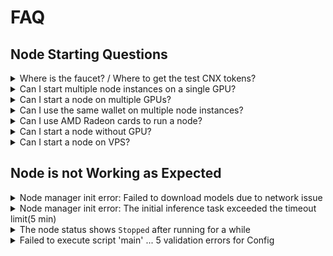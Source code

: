 # FAQ

## Node Starting Questions

<details>

<summary>Where is the faucet? / Where to get the test CNX tokens?</summary>

The test CNX tokens can be acquired using the slash command in the Discord of Crynux, follow the tutorial below:

&#x20;[Get the Test CNX Tokens](../node-hosting/get-the-test-cnx-tokens.md)

</details>

<details>

<summary>Can I start multiple node instances on a single GPU?</summary>

**TLDR: you may get even less rewards by starting multiple nodes on a single device**

No one can stop you doing that.

If your GPU is powerful enough, the bottleneck becomes the consensus process (you will be waiting for other nodes to submit results), in such cases you could start multiple nodes to fully utilize the power of the GPU.

However, if your nodes are executing too many tasks simultaneously, the task execution will become slower (due to the bottleneck on GPU or network bandwidth). And if you are slower than the other 2 nodes in a task,&#x20;

* You will get a smaller portion from the task fee.&#x20;

<!---->

* Your chance of receiving tasks will decrease, and you will get less tasks.&#x20;

<!---->

* Your node could be kicking out of the network. It is not a slashing though, the staked tokens are still safe.&#x20;

The details can be found in the doc:

[Quality of Service (QoS)](../system-design/quality-of-service-qos.md)

Meanwhile, we are developing the new feature to support the concurrent task execution on powerful GPUs and multiple GPUs, which will fully utilize the local capabilities.

</details>

<details>

<summary>Can I start a node on multiple GPUs?</summary>

No. The node can execute one task on one GPU at the same time. If you have Multiple GPUs, you can start multiple nodes on the device, and assign each GPU to a different node. The tutorial can be found at:

[Assign GPU to the Node](../node-hosting/assign-gpu-to-the-node.md)

</details>

<details>

<summary>Can I use the same wallet on multiple node instances?</summary>

No you can't do it.

The same wallet can only get one task from the network at the same time. If multiple nodes are started with the same wallet, they will be executing the same task at the same time, and the nodes who submit the result later will just fail.

After the hot/cold wallet architecture is implemented, [as described in this doc](../node-hosting/private-key-security.md), it can also be used to easily collect funds from multiple nodes to a single cold wallet.

</details>

<details>

<summary>Can I use AMD Radeon cards to run a node?</summary>

Nope. The AMD GPUs are not supported at this moment. Only Nvidia GPU and Apple M1/M2/M3 are supported.

We will add support for AMD GPUs in a future release.

</details>

<details>

<summary>Can I start a node without GPU?</summary>

No. GPU is required to execute the AI tasks from the applications, which is the fundamental requirement of a Crynux Node.

</details>

<details>

<summary>Can I start a node on VPS?</summary>

If you mean VPS without GPUs, the answer is no. GPU is required to execute the AI tasks from the applications, which is the fundamental requirement of a Crynux Node.

</details>

## Node is not Working as Expected

<details>

<summary>Node manager init error: Failed to download models due to network issue</summary>

Make sure you could connect to Huggingface on the device running the node. If you are using a proxy, please provide the proxy config to the node according to the doc:

[Proxy Settings](../node-hosting/proxy-settings.md)

</details>

<details>

<summary>Node manager init error: The initial inference task exceeded the timeout limit(5 min)</summary>

Your computer is too slow to run a Crynux Node. If the time required for your node to finish a task exceeds the timeout period, other nodes will abort the task since they do not want to waste more time on the waiting. And your node will get no reward at all.

Besides, more timeout on the tasks will decrease the QoS score of your node, which will eventually cause your node being kicked out of the network.

Please use a more powerful device to run the node instead. To understand the details, please refer to:

[Quality of Service (QoS)](../system-design/quality-of-service-qos.md)

</details>

<details>

<summary>The node status shows <code>Stopped</code> after running for a while</summary>

If there is no other error messages shown, the node is probably kicked out of the network due to frequent timeout on tasks.

* You may be running more nodes than your GPU could handle

<!---->

* Your device may not be powerful enough to run a node

If the node has a slow GPU, or poor network, the task submission will be slow. If the time required to finish a task exceeds the timeout period, other nodes will abort the task since they do not want to waste more time on the waiting.

More timeout on the tasks will decrease the QoS score of the timeout node, which will eventually cause the node being kicked out of the network. It is not a slashing though, the staked tokens are still safe. The details can be found in the doc:

[Quality of Service (QoS)](../system-design/quality-of-service-qos.md)

</details>

<details>

<summary>Failed to execute script 'main' ... 5 validation errors for Config</summary>

If the following popup shows when starting the node on Windows:

<img src="../.gitbook/assets/image (1).png" alt="" data-size="original">

Please check your anti-virus software for deletion or quarantine of the files of the Node. The config file might have be deleted.

</details>
